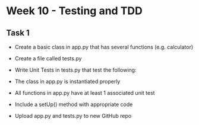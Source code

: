 # Week 10 - Testing and TDD

## Task 1

- Create a basic class in app.py that has several functions (e.g. calculator)
- Create a file called tests.py
- Write Unit Tests in tests.py that test the following:
 - The class in app.py is instantiated properly
 - All functions in app.py have at least 1 associated  unit test
 - Include a setUp() method with appropriate code

- Upload app.py and tests.py to new GitHub repo
